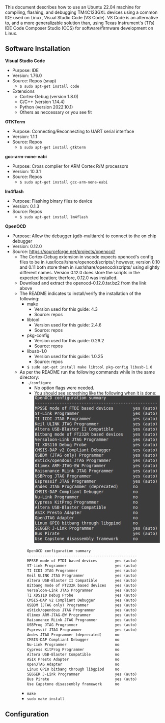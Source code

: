 This document describes how to use an Ubuntu 22.04 machine for compiling, flashing, and debugging TM4C123GXL devices using a common IDE used on Linux, Visual Studio Code (VS Code).  VS Code is an alternative to, and a more generalizable solution than, using Texas Instrument's (TI’s) IDE Code Composer Studio (CCS) for software/firmware development on Linux. 

## Software Installation

**Visual Studio Code**
 - Purpose: IDE
 - Version: 1.76.0
 - Source: Repos (snap)
     - `$ sudo apt-get install code`
 - Extensions
    - Cortex-Debug (version 1.8.0)
    - C/C++ (version 1.14.4)
    - Python (version 2022.10.1)
    - Others as neccessary or you see fit

 **GTKTerm**
- Purpose: Connecting/Reconnecting to UART serial interface
- Version: 1.1.1
- Source: Repos
    - `$ sudo apt-get install gtkterm`

**gcc-arm-none-eabi**
- Purpose: Cross complier for ARM Cortex R/M processors
- Version: 10.3.1
- Source: Repos
    - `$ sudo apt-get install gcc-arm-none-eabi`

**lm4flash**
- Purpose: Flashing binary files to device
- Version: 0.1.3
- Source: Repos
    - `$ sudo apt-get install lm4flash`

**OpenOCD**
- Purpose: Allow the debugger (gdb-multiarch) to connect to the on chip debugger
- Version: 0.12.0
- Source: https://sourceforge.net/projects/openocd/
    - The Cortex-Debug extension in vscode expects openocd's config files to be in /usr/local/share/openocd/scripts/; however, version 0.10 and 0.11 both store them in /usr/share/openocd/scripts/ using slightly different names.  Version 0.12.0 does store the scripts in the expected location; therfore, 0.12.0 was installed. 
    - Download and extract the openocd-0.12.0.tar.bz2 from the link above
    - The README indicates to install/verify the installation of the following:
        - make
            - Version used for this guide: 4.3
            - Source: repos
        - libtool
            - Version used for this guide: 2.4.6
            - Source: repos
        - pkg-config
            - Version used for this guide: 0.29.2
            - Source: repos
        - libusb-1.0
            - Version used for this guide: 1.0.25
            - Source: repos
        - `$ sudo apt-get install make libtool pkg-config libusb-1.0`
    - As per the README run the following commands while in the same directory:
        - `./configure`
            - No option flags were needed.
            - You should see something like the following when it is done:
                ![Config Output](pics/OpenOCD-config-results.png)
            ```
            OpenOCD configuration summary
            --------------------------------------------------
            MPSSE mode of FTDI based devices        yes (auto)
            ST-Link Programmer                      yes (auto)
            TI ICDI JTAG Programmer                 yes (auto)
            Keil ULINK JTAG Programmer              yes (auto)
            Altera USB-Blaster II Compatible        yes (auto)
            Bitbang mode of FT232R based devices    yes (auto)
            Versaloon-Link JTAG Programmer          yes (auto)
            TI XDS110 Debug Probe                   yes (auto)
            CMSIS-DAP v2 Compliant Debugger         yes (auto)
            OSBDM (JTAG only) Programmer            yes (auto)
            eStick/opendous JTAG Programmer         yes (auto)
            Olimex ARM-JTAG-EW Programmer           yes (auto)
            Raisonance RLink JTAG Programmer        yes (auto)
            USBProg JTAG Programmer                 yes (auto)
            Espressif JTAG Programmer               yes (auto)
            Andes JTAG Programmer (deprecated)      no
            CMSIS-DAP Compliant Debugger            no
            Nu-Link Programmer                      no
            Cypress KitProg Programmer              no
            Altera USB-Blaster Compatible           no
            ASIX Presto Adapter                     no
            OpenJTAG Adapter                        no
            Linux GPIO bitbang through libgpiod     no
            SEGGER J-Link Programmer                yes (auto)
            Bus Pirate                              yes (auto)
            Use Capstone disassembly framework      no
        - `make`
        - `sudo make install`


## Configuration








